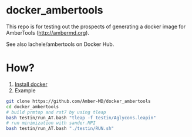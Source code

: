 # docker_ambertools

This repo is for testing out the prospects of generating a docker image
for AmberTools (http://ambermd.org).

See also lachele/ambertools on Docker Hub.

# How?
1. [Install docker](https://docs.docker.com/engine/installation/)
2. Example
```bash
git clone https://github.com/Amber-MD/docker_ambertools
cd docker_ambertools
# build prmtop and rst7 by using tleap
bash testin/run_AT.bash "tleap -f testin/Aglycons.leapin"
# run minimization with sander.MPI
bash testin/run_AT.bash "./testin/RUN.sh"
```

